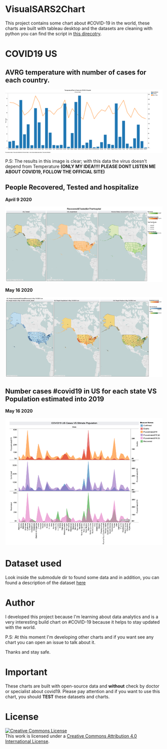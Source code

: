 # VisualSARS2Chart

This project contains some chart about #COVID-19 in the world, these charts are built with tableau desktop and the datasets are cleaning with python
you can find the script in [this direcotry](src/pyvcs-filter).

# COVID19 US

## AVRG temperature with number of cases for each country.

![](subproject/covid19_us/PUB_TemperatureFilter&Contry_COVID-19-world.png)

P.S: The results in this image is clear; with this data the virus doesn't depend from Temperature **(ONLY MY IDEA!!!! PLEASE DONT LISTEN ME ABOUT COVID19, FOLLOW THE OFFICIAL SITE)**

## People Recovered, Tested and hospitalize

**April 9 2020**

![](subproject/covid19_us/Recovered&Tested&inTheHospital_April_9.png)

**May 16 2020**

![](subproject/covid19_us/Recovered&Tested&inTheHospital_May_15.png)

## Number cases #covid19 in US for each state **VS** Population estimated into 2019

**May 16 2020**

![](subproject/covid19_us/CasesVsPopulation/May_16_2020.png)

# Dataset used

Look inside the submodule dir to found some data and in addition, you can found a description of the dataset [here](data/README.md)

# Author

I developed this project because I'm learning about data analytics and is a very interesting build chart on #COVID-19 because it helps to stay updated with the world.

P.S: At this moment I'm developing other charts and if you want see any chart you can open an issue to talk about it.

Thanks and stay safe.

# Important

These charts are built with open-source data and **without** check by doctor or specialist about covid19. Please pay attention and if you want to use this chart, you should **TEST** these datasets and charts.

# License

<a rel="license" href="http://creativecommons.org/licenses/by/4.0/"><img alt="Creative Commons License" style="border-width:0" src="https://i.creativecommons.org/l/by/4.0/88x31.png" /></a><br />This work is licensed under a <a rel="license" href="http://creativecommons.org/licenses/by/4.0/">Creative Commons Attribution 4.0 International License</a>.
